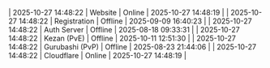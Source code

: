 | 2025-10-27 14:48:22 | Website | Online | 2025-10-27 14:48:19 |
| 2025-10-27 14:48:22 | Registration | Offline | 2025-09-09 16:40:23 |
| 2025-10-27 14:48:22 | Auth Server | Offline | 2025-08-18 09:33:31 |
| 2025-10-27 14:48:22 | Kezan (PvE) | Offline | 2025-10-11 12:51:30 |
| 2025-10-27 14:48:22 | Gurubashi (PvP) | Offline | 2025-08-23 21:44:06 |
| 2025-10-27 14:48:22 | Cloudflare | Online | 2025-10-27 14:48:19 |
